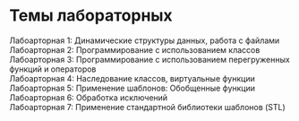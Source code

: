 # Темы лабораторных
Лабоарторная 1: Динамические структуры данных, работа с файлами  
Лабоарторная 2: Программирование с использованием классов  
Лабоарторная 3: Программирование с использованием перегруженных функций и операторов  
Лабоарторная 4: Наследование классов, виртуальные функции  
Лабоарторная 5: Применение шаблонов: Обобщенные функции    
Лабоарторная 6: Обработка исключений  
Лабоарторная 7: Применение стандартной библиотеки шаблонов (STL)  
